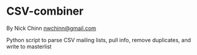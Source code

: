 # CSV-combiner
By Nick Chinn <nwchinn@gmail.com>

Python script to parse CSV mailing lists, pull info, remove duplicates, and write to masterlist


